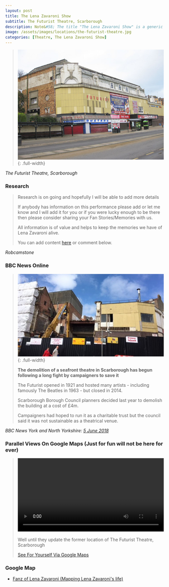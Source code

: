 ```yaml
---
layout: post
title: The Lena Zavaroni Show
subtitle: The Futurist Theatre, Scarborough
description: Note&#58; The title "The Lena Zavaroni Show" is a generic name for shows Starring Lena Zavaroni that had no original show title for the theatre at which Lena was appearing.
image: /assets/images/locations/the-futurist-theatre.jpg
categories: [Theatre, The Lena Zavaroni Show]
---
```


> ![](/assets/images/locations/the-futurist-theatre.jpg){: .full-width}

<cite>The Futurist Theatre, Scarborough</cite>

### Research
> Research is on going and hopefully I will be able to add more details
>
> If anybody has information on this performance please add or let me know and I will add it for you or if you were lucky enough to be there then please consider sharing your Fan Stories/Memories with us.
>
> All information is of value and helps to keep the memories we have of Lena Zavaroni alive.
>
> You can add content [here](https://github.com/FanzOfLenaZavaroni/fanzoflenazavaroni.github.io) or comment below.

<cite>Robcamstone</cite>

### BBC News Online
> ![](/assets/images/locations/futurist.jpg){: .full-width}
>
> **The demolition of a seafront theatre in Scarborough has begun following a long fight by campaigners to save it**
>
> The Futurist opened in 1921 and hosted many artists - including famously The Beatles in 1963 - but closed in 2014.
>
> Scarborough Borough Council planners decided last year to demolish the building at a cost of £4m.
>
> Campaigners had hoped to run it as a charitable trust but the council said it was not sustainable as a theatrical venue.

<cite>BBC News York and North Yorkshire: [5 June 2018](https://www.bbc.co.uk/news/uk-england-york-north-yorkshire-44368471)</cite>

### Parallel Views On Google Maps (Just for fun will not be here for ever)
> <video width="400" controls><source src="mov_bbb.mp4" type="/assets/media/Former Location Of The Futurist Theatre, Scarborough.mp4">Your browser does not support HTML5 video.</video>
>
> Well until they update the former location of The Futurist Theatre, Scarborough
>
> [See For Yourself Via Google Maps](https://www.google.com/maps/@54.2822186,-0.3960012,3a,75y,309.94h,90t/data=!3m6!1e1!3m4!1sAPT6IQLWZuKm62W21FvPOA!2e0!7i13312!8i6656)

### Google Map
* [Fanz of Lena Zavaroni (Mapping Lena Zavaroni's life)](https://www.google.com/maps/d/u/0/viewer?mid=1D1D0ERV_FQMNb9XZzJ-J3yUlK8aI4vhI&hl=en&ll=54.282119500000036%2C-0.39636270000005425&z=19)

<style>
video {width: 100%; height: auto;}
</style>

